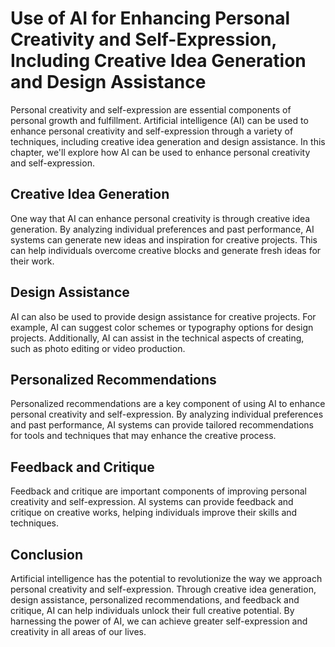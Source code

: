 # Use of AI for Enhancing Personal Creativity and Self-Expression, Including Creative Idea Generation and Design Assistance

Personal creativity and self-expression are essential components of personal growth and fulfillment. Artificial intelligence (AI) can be used to enhance personal creativity and self-expression through a variety of techniques, including creative idea generation and design assistance. In this chapter, we'll explore how AI can be used to enhance personal creativity and self-expression.

Creative Idea Generation
------------------------

One way that AI can enhance personal creativity is through creative idea generation. By analyzing individual preferences and past performance, AI systems can generate new ideas and inspiration for creative projects. This can help individuals overcome creative blocks and generate fresh ideas for their work.

Design Assistance
-----------------

AI can also be used to provide design assistance for creative projects. For example, AI can suggest color schemes or typography options for design projects. Additionally, AI can assist in the technical aspects of creating, such as photo editing or video production.

Personalized Recommendations
----------------------------

Personalized recommendations are a key component of using AI to enhance personal creativity and self-expression. By analyzing individual preferences and past performance, AI systems can provide tailored recommendations for tools and techniques that may enhance the creative process.

Feedback and Critique
---------------------

Feedback and critique are important components of improving personal creativity and self-expression. AI systems can provide feedback and critique on creative works, helping individuals improve their skills and techniques.

Conclusion
----------

Artificial intelligence has the potential to revolutionize the way we approach personal creativity and self-expression. Through creative idea generation, design assistance, personalized recommendations, and feedback and critique, AI can help individuals unlock their full creative potential. By harnessing the power of AI, we can achieve greater self-expression and creativity in all areas of our lives.


